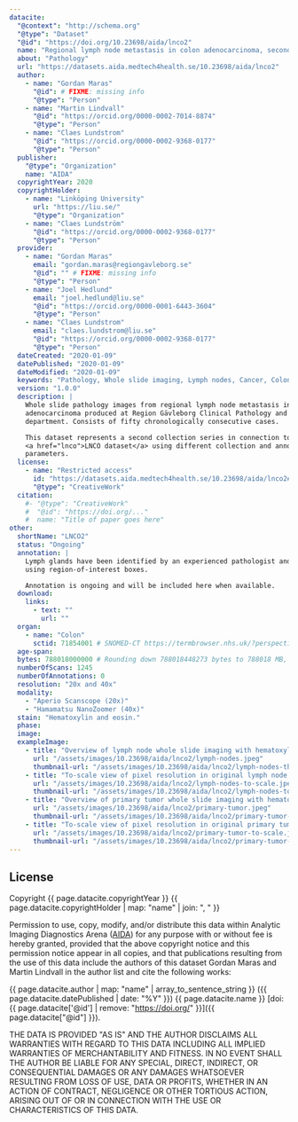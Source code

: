 ```yaml
---
datacite:
  "@context": "http://schema.org"
  "@type": "Dataset"
  "@id": "https://doi.org/10.23698/aida/lnco2"
  name: "Regional lymph node metastasis in colon adenocarcinoma, second collection series"
  about: "Pathology"
  url: "https://datasets.aida.medtech4health.se/10.23698/aida/lnco2"
  author:
    - name: "Gordan Maras"
      "@id": # FIXME: missing info
      "@type": "Person"
    - name: "Martin Lindvall"
      "@id": "https://orcid.org/0000-0002-7014-8874"
      "@type": "Person"
    - name: "Claes Lundstrom"
      "@id": "https://orcid.org/0000-0002-9368-0177"
      "@type": "Person"
  publisher:
    "@type": "Organization"
    name: "AIDA"
  copyrightYear: 2020
  copyrightHolder:
    - name: "Linköping University"
      url: "https://liu.se/"
      "@type": "Organization"
    - name: "Claes Lundström"
      "@id": "https://orcid.org/0000-0002-9368-0177"
      "@type": "Person"
  provider:
    - name: "Gordan Maras"
      email: "gordan.maras@regiongavleborg.se"
      "@id": "" # FIXME: missing info
      "@type": "Person"        
    - name: "Joel Hedlund"
      email: "joel.hedlund@liu.se"
      "@id": "https://orcid.org/0000-0001-6443-3604"
      "@type": "Person"
    - name: "Claes Lundstrom"
      email: "claes.lundstrom@liu.se"
      "@id": "https://orcid.org/0000-0002-9368-0177"
      "@type": "Person"
  dateCreated: "2020-01-09"
  datePublished: "2020-01-09"
  dateModified: "2020-01-09"
  keywords: "Pathology, Whole slide imaging, Lymph nodes, Cancer, Colon, Adenocarcinoma"
  version: "1.0.0"
  description: |
    Whole slide pathology images from regional lymph node metastasis in colon
    adenocarcinoma produced at Region Gävleborg Clinical Pathology and Cytology
    department. Consists of fifty chronologically consecutive cases.

    This dataset represents a second collection series in connection to the
    <a href="lnco">LNCO dataset</a> using different collection and annotation
    parameters.
  license:
    - name: "Restricted access"
      id: "https://datasets.aida.medtech4health.se/10.23698/aida/lnco2#license"
      "@type": "CreativeWork"
  citation:
    #- "@type": "CreativeWork"
    #  "@id": "https://doi.org/..."
    #  name: "Title of paper goes here"
other:
  shortName: "LNCO2"
  status: "Ongoing"
  annotation: |
    Lymph glands have been identified by an experienced pathologist and annotated
    using region-of-interest boxes.

    Annotation is ongoing and will be included here when available.
  download:
    links:
      - text: ""
        url: ""
  organ:
    - name: "Colon"
      sctid: 71854001 # SNOMED-CT https://termbrowser.nhs.uk/?perspective=full&conceptId1=%s
  age-span:
  bytes: 788018000000 # Rounding down 788018448273 bytes to 788018 MB, to account for few kb json metadata present in dir structure.
  numberOfScans: 1245
  numberOfAnnotations: 0
  resolution: "20x and 40x"
  modality:
    - "Aperio Scanscope (20x)"
    - "Hamamatsu NanoZoomer (40x)"
  stain: "Hematoxylin and eosin."
  phase:
  image:
  exampleImage:
    - title: "Overview of lymph node whole slide imaging with hematoxylin and eosin staining."
      url: "/assets/images/10.23698/aida/lnco2/lymph-nodes.jpeg"
      thumbnail-url: "/assets/images/10.23698/aida/lnco2/lymph-nodes-thumbnail.jpeg"
    - title: "To-scale view of pixel resolution in original lymph node whole slide imaging data from hematoxylin and eosin staining."
      url: "/assets/images/10.23698/aida/lnco2/lymph-nodes-to-scale.jpeg"
      thumbnail-url: "/assets/images/10.23698/aida/lnco2/lymph-nodes-to-scale-thumbnail.jpeg"
    - title: "Overview of primary tumor whole slide imaging with hematoxylin and eosin staining."
      url: "/assets/images/10.23698/aida/lnco2/primary-tumor.jpeg"
      thumbnail-url: "/assets/images/10.23698/aida/lnco2/primary-tumor-thumbnail.jpeg"
    - title: "To-scale view of pixel resolution in original primary tumor whole slide imaging data from hematoxylin and eosin staining."
      url: "/assets/images/10.23698/aida/lnco2/primary-tumor-to-scale.jpeg"
      thumbnail-url: "/assets/images/10.23698/aida/lnco2/primary-tumor-to-scale-thumbnail.jpeg"
---
```

## License
Copyright
{{ page.datacite.copyrightYear }}
{{ page.datacite.copyrightHolder | map: "name" |  join: ", " }}

Permission to use, copy, modify, and/or distribute this data within Analytic
Imaging Diagnostics Arena ([AIDA](https://medtech4health.se/aida)) for any
purpose with or without fee is hereby granted, provided that the above copyright
notice and this permission notice appear in all copies, and that publications
resulting from the use of this data include the authors of this dataset Gordan
Maras and Martin Lindvall in the author list and cite the following works:

{{ page.datacite.author | map: "name" | array_to_sentence_string }}
({{ page.datacite.datePublished | date: "%Y" }})
{{ page.datacite.name }}
[doi:{{ page.datacite['@id'] | remove: "https://doi.org/" }}]({{ page.datacite["@id"] }}).

THE DATA IS PROVIDED "AS IS" AND THE AUTHOR DISCLAIMS ALL WARRANTIES WITH REGARD
TO THIS DATA INCLUDING ALL IMPLIED WARRANTIES OF MERCHANTABILITY AND FITNESS. IN
NO EVENT SHALL THE AUTHOR BE LIABLE FOR ANY SPECIAL, DIRECT, INDIRECT, OR
CONSEQUENTIAL DAMAGES OR ANY DAMAGES WHATSOEVER RESULTING FROM LOSS OF USE, DATA
OR PROFITS, WHETHER IN AN ACTION OF CONTRACT, NEGLIGENCE OR OTHER TORTIOUS
ACTION, ARISING OUT OF OR IN CONNECTION WITH THE USE OR CHARACTERISTICS OF THIS
DATA.
